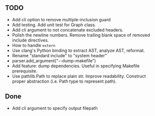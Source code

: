 ## TODO

- Add cli option to remove multiple-inclusion guard
- Add testing. Add unit test for Graph class.
- Add cli argument to not concatenate excluded headers.
- Polish the newline numbers. Remove trailing blank space of removed include directives.
- How to handle `extern`
- Use clang's Python binding to extract AST, analyze AST, reformat.
- Rename "standard include" to "system header"
- parser.add_argument("--dump-makefile")
- Add feature: dump dependencies. Useful in specifying Makefile prerequisite.
- Use pathlib.Path to replace plain str. Improve readability. Construct proper abstraction (i.e. Path type to represent path).

## Done

- Add cli argument to specify output filepath

